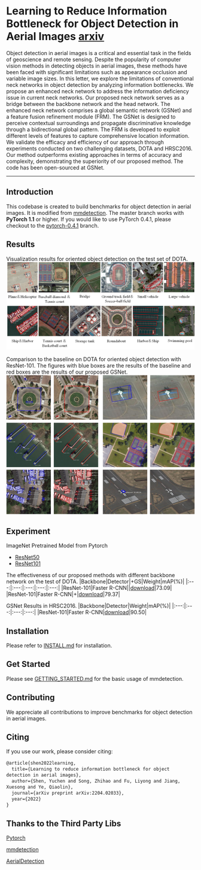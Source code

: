 
# Learning to Reduce Information Bottleneck for Object Detection in Aerial Images [arxiv](https://arxiv.org/abs/2204.02033v2)

Object detection in aerial images is a critical and essential task in the fields of geoscience and remote sensing. Despite the popularity of computer vision methods in detecting objects in aerial images, these methods have been faced with significant limitations such as appearance occlusion and variable image sizes. In this letter, we explore the limitations of conventional neck networks in object detection by analyzing information bottlenecks. We propose an enhanced neck network to address the information deficiency issue in current neck networks. Our proposed neck network serves as a bridge between the backbone network and the head network. The enhanced neck network comprises a global semantic network (GSNet) and a feature fusion refinement module (FRM). The GSNet is designed to perceive contextual surroundings and propagate discriminative knowledge through a bidirectional global pattern. The FRM is developed to exploit different levels of features to capture comprehensive location information. We validate the efficacy and efficiency of our approach through experiments conducted on two challenging datasets, DOTA and HRSC2016. Our method outperforms existing approaches in terms of accuracy and complexity, demonstrating the superiority of our proposed method. The code has been open-sourced at GSNet.

****

## Introduction
This codebase is created to build benchmarks for object detection in aerial images.
It is modified from [mmdetection](https://github.com/open-mmlab/mmdetection).
The master branch works with **PyTorch 1.1** or higher. If you would like to use PyTorch 0.4.1,
please checkout to the [pytorch-0.4.1](https://github.com/open-mmlab/mmdetection/tree/pytorch-0.4.1) branch.

## Results
Visualization results for oriented object detection on the test set of DOTA.
![Different class results](/show/fig4.png)

 Comparison to the baseline on DOTA for oriented object detection with ResNet-101. The figures with blue boxes are the results of the baseline and red boxes are the results of our proposed GSNet.
![Baseline and GSNet results](/show/fig3.png)

## Experiment

ImageNet Pretrained Model from Pytorch
- [ResNet50](https://drive.google.com/file/d/1mQ9S0FzFpPHnocktH0DGVysufGt4tH0M/view?usp=sharing)
- [ResNet101](https://drive.google.com/file/d/1qlVf58T0fY4dddKst5i7-CL3DXhBi3Mp/view?usp=sharing)

The effectiveness of our proposed methods with different backbone network on the test of DOTA.
|Backbone|Detector|+GS|Weight|mAP(%)|
|:---:|:---:|:---:|:---:|:---:|
|ResNet-101|Faster R-CNN||[download](https://github.com/ssyc123/GSNet/releases/download/v1.0/FastRCNN_DOTA_Baseline.pth)|73.09|
|ResNet-101|Faster R-CNN|+|[download](https://github.com/ssyc123/GSNet/releases/download/v1.0/FastRCNN_DOTA_GSNet.pth)|79.37|


GSNet Results in HRSC2016.
|Backbone|Detector|Weight|mAP(%)|
|:---:|:---:|:---:|:---:|
|ResNet-101|Faster R-CNN|[download](https://github.com/ssyc123/GSNet/releases/download/v1.0/FastRcnn_HRSC_GSNet.pth)|90.50|


## Installation

Please refer to [INSTALL.md](INSTALL.md) for installation.

    
## Get Started

Please see [GETTING_STARTED.md](GETTING_STARTED.md) for the basic usage of mmdetection.

## Contributing

We appreciate all contributions to improve benchmarks for object detection in aerial images. 


## Citing

If you use our work, please consider citing:

```
@article{shen2022learning,
  title={Learning to reduce information bottleneck for object detection in aerial images},
  author={Shen, Yuchen and Song, Zhihao and Fu, Liyong and Jiang, Xuesong and Ye, Qiaolin},
  journal={arXiv preprint arXiv:2204.02033},
  year={2022}
}
```

## Thanks to the Third Party Libs

[Pytorch](https://pytorch.org/)

[mmdetection](https://github.com/open-mmlab/mmdetection)

[AerialDetection](https://github.com/dingjiansw101/AerialDetection)

